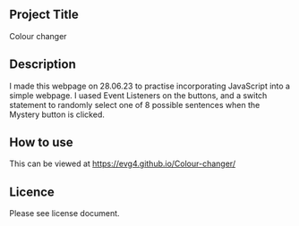 ## Project Title
Colour changer
## Description
I made this webpage on 28.06.23 to practise incorporating JavaScript into a simple webpage. I uased Event Listeners on the buttons, and a switch statement to randomly select one of 8 possible sentences when the Mystery button is clicked.
## How to use
This can be viewed at https://evg4.github.io/Colour-changer/
## Licence
Please see license document.

